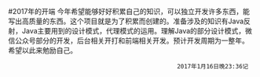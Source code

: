 #2017年的开端
今年希望能够好好积累自己的知识，可以独立开发许多东西，能写出高质量的东西。这个项目就是为了积累而创建的。准备涉及的知识有Java反射，Java主要用到的设计模式，代理模式的运用。理解Java的部分设计模式，微信公众号部分的开发，后台相关开打和前端相关开发。预计开发周期为一整年。
希望以此来勉励自己。
                                                    
                                                    2017年1月16日晚23:36记
